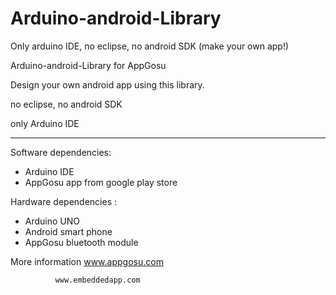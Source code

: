 Arduino-android-Library
==============
Only arduino IDE, no eclipse, no android SDK (make your own app!)

Arduino-android-Library for AppGosu

Design your own android app using this library.

no eclipse, no android SDK

only Arduino IDE

-------------------------

Software dependencies:
* Arduino IDE
* AppGosu app from google play store


Hardware dependencies : 
* Arduino UNO
* Android smart phone
* AppGosu bluetooth module
 

More information   www.appgosu.com
 
              www.embeddedapp.com 
